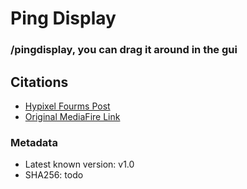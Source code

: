 # Ping Display
### /pingdisplay, you can drag it around in the gui

## Citations 
- [Hypixel Fourms Post](https://hypixel.net/threads/ping-mod-help.1573519/post-12312445)
- [Original MediaFire Link](http://www.mediafire.com/file/940c69993e9eiai/PingDisplay-v1.0.jar)

### Metadata
- Latest known version: v1.0
- SHA256: todo